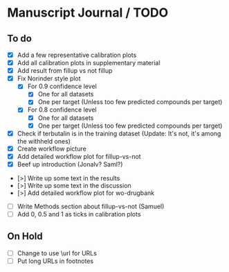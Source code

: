 # Manuscript Journal / TODO

## To do

- [x] Add a few representative calibration plots
- [x] Add all calibration plots in supplementary material
- [x] Add result from fillup vs not fillup
- [x] Fix Norinder style plot
  - [x] For 0.9 confidence level
      - [x] One for all datasets
      - [x] One per target (Unless too few predicted compounds per target)
  - [x] For 0.8 confidence level
      - [x] One for all datasets
      - [x] One per target (Unless too few predicted compounds per target)
- [x] Check if terbutalin is in the training dataset (Update: It's not, it's
  among the withheld ones)
- [x] Create workflow picture
- [x] Add detailed workflow plot for fillup-vs-not
- [x] Beef up introduction (Jonalv? Saml?)
- [>] Write up some text in the results
- [>] Write up some text in the discussion
- [>] Add detailed workflow plot for wo-drugbank
- [ ] Write Methods section about fillup-vs-not (Samuel)
- [ ] Add 0, 0.5 and 1 as ticks in calibration plots

## On Hold

- [ ] Change to use \url for URLs
- [ ] Put long URLs in footnotes
